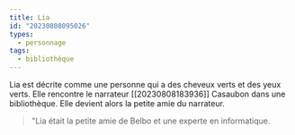 ```yaml
---
title: Lia
id: "20230808095026"
types:
  - personnage
tags:
  - bibliothèque
---
```


Lia est décrite comme une personne qui a des cheveux verts et des yeux verts. Elle rencontre le narrateur [[20230808183936]] Casaubon dans une bibliothèque.
Elle devient alors la petite amie du narrateur.

>"Lia était la petite amie de Belbo et une experte en informatique.